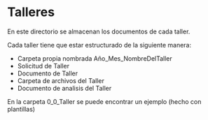 # Talleres
En este directorio se almacenan los documentos de cada taller.

Cada taller tiene que estar estructurado de la siguiente manera:
- Carpeta propia nombrada Año_Mes_NombreDelTaller
- Solicitud de Taller
- Documento de Taller
- Carpeta de archivos del Taller
- Documento de analisis del Taller

En la carpeta 0_0_Taller se puede encontrar un ejemplo (hecho con plantillas)

